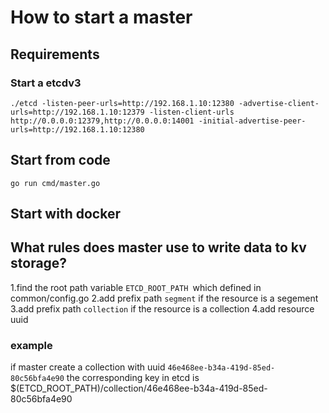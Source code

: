 # How to start a master

## Requirements
### Start a etcdv3
```
./etcd -listen-peer-urls=http://192.168.1.10:12380 -advertise-client-urls=http://192.168.1.10:12379 -listen-client-urls http://0.0.0.0:12379,http://0.0.0.0:14001 -initial-advertise-peer-urls=http://192.168.1.10:12380
```
## Start from code
```
go run cmd/master.go
```

## Start with docker


## What rules does master use to write data to kv storage?
1.find the root path variable ```ETCD_ROOT_PATH ```which defined in common/config.go 
2.add prefix path ```segment``` if the resource is a segement
3.add prefix path ```collection``` if the resource is a collection
4.add resource uuid

### example
if master create a collection with uuid  ```46e468ee-b34a-419d-85ed-80c56bfa4e90```
the corresponding key in etcd is $(ETCD_ROOT_PATH)/collection/46e468ee-b34a-419d-85ed-80c56bfa4e90
